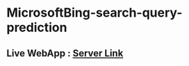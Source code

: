 # MicrosoftBing-search-query-prediction 

## Live WebApp : [Server Link](https://souravsdlboy.pythonanywhere.com/bing_search)
